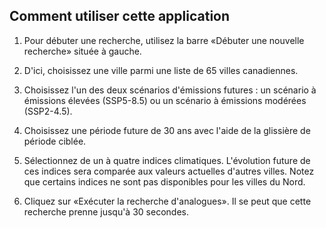 ## Comment utiliser cette application
1. Pour débuter une recherche, utilisez la barre «Débuter une nouvelle 
recherche» située à gauche. 

2. D'ici, choisissez une ville parmi une liste de 65 villes canadiennes.

3. Choisissez l'un des deux scénarios d'émissions futures : 
un scénario à émissions élevées (SSP5-8.5) ou un scénario à émissions modérées (SSP2-4.5).

4. Choisissez une période future de 30 ans avec l'aide de la glissière de période ciblée.

5. Sélectionnez de un à quatre indices climatiques. 
L'évolution future de ces indices sera comparée aux valeurs actuelles d'autres villes. Notez que certains indices ne sont pas disponibles pour les villes du Nord.

6. Cliquez sur «Exécuter la recherche d'analogues». Il 
se peut que cette recherche prenne jusqu'à 30 secondes.
